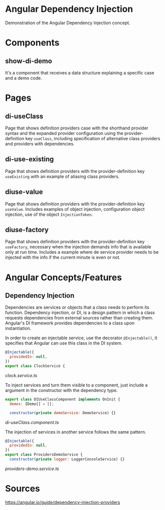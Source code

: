 Angular Dependency Injection
===

Demonstration of the Angular Dependency Injection concept.


# Components


## show-di-demo

It's a component that receives a data structure explaining a specific case and a demo code.


# Pages

## di-useClass

Page that shows definition providers case with the shorthand provider syntax and the expanded provider configuration using the provider-definition key `useClass`, including specification of alternative class providers and providers with dependencies.

## di-use-existing

Page that shows definition providers with the provider-definition key `useExisting` with an example of aliasing class providers.

## diuse-value

Page that shows definition providers with the provider-definition key `useValue`. Includes examples of object injection, configuration object injection, use of the object `InjectionToken`.

## diuse-factory

Page that shows definition providers with the provider-definition key `useFactory`, necessary when the injection demands info that is available only at run time. Includes a example where de service provider needs to be injected with the info if the current minute is even or not.


# Angular Concepts/Features

## Dependency Injection

Dependencies are services or objects that a class needs to perform its function. Dependency injection, or DI, is a design pattern in which a class requests dependencies from external sources rather than creating them. Angular's DI framework provides dependencies to a class upon instantiation.

In order to create an injectable service, use the decorator `@Injectable()`, it specifies that Angular can use this class in the DI system.

```javascript
@Injectable({
  providedIn: null,
})
export class ClockService {
```
*clock.service.ts*

To inject services and turn them visible to a component, just include a argument in the constructor with the dependency type.

```javascript
export class DIUseClassComponent implements OnInit {
  demos: IDemo[] = [];

  constructor(private demoService: DemoService) {}
```
*di-useClass.component.ts*

The injection of services in another service follows the same pattern.

```javascript
@Injectable({
  providedIn: null,
})
export class ProvidersDemoService {
  constructor(private logger: LoggerConsoleService) {}
  ```
*providers-demo.service.ts*



# Sources

https://angular.io/guide/dependency-injection-providers
